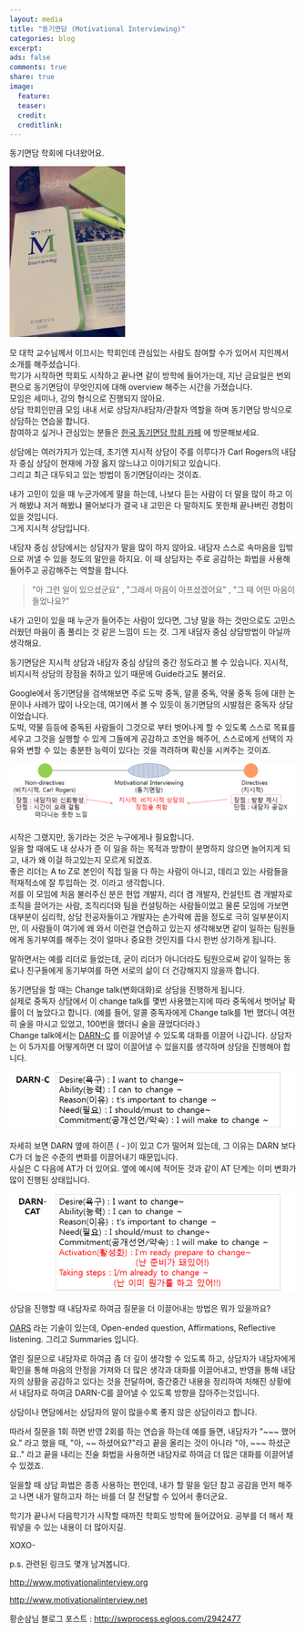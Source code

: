 ```yaml
---
layout: media
title: "동기면담 (Motivational Interviewing)"
categories: blog
excerpt:
ads: false
comments: true
share: true
image:
  feature: 
  teaser: 
  credit: 
  creditlink: 
---
```


동기면담 학회에 다녀왔어요.  

![motivational interviewing](/images/blog/mi-1.png)   

모 대학 교수님께서 이끄시는 학회인데 관심있는 사람도 참여할 수가 있어서 지인께서 소개를 해주셨습니다.  
학기가 시작하면 학회도 시작하고 끝나면 같이 방학에 들어가는데, 지난 금요일은 번외편으로 동기면담이 무엇인지에 대해 overview 해주는 시간을 가졌습니다.  
모임은 세미나, 강의 형식으로 진행되지 않아요.  
상담 학회인만큼 모임 내내 서로 상담자/내담자/관찰자 역할을 하며 동기면담 방식으로 상담하는 연습을 합니다.  
참여하고 싶거나 관심있는 분들은 [한국 동기면담 학회 카페](http://cafe.daum.net/miorg) 에 방문해보세요.   

상담에는 여러가지가 있는데, 초기엔 지시적 상담이 주를 이루다가 Carl Rogers의 내담자 중심 상담이 현재에 가장 옳지 않느냐고 이야기되고 있습니다.  
그리고 최근 대두되고 있는 방법이 동기면담이라는 것이죠.  

내가 고민이 있을 때 누군가에게 말을 하는데, 나보다 듣는 사람이 더 말을 많이 하고 이거 해봤냐 저거 해봤냐 물어보다가 결국 내 고민은 다 말하지도 못한채 끝나버린 경험이 있을 것입니다.  
그게 지시적 상담입니다.  

내담자 중심 상담에서는 상담자가 말을 많이 하지 않아요. 내담자 스스로 속마음을 입밖으로 꺼낼 수 있을 정도의 말만을 하지요. 이 때 상담자는 주로 공감하는 화법을 사용해 들어주고 공감해주는 역할을 합니다.

> "아 그런 일이 있으셨군요" , "그래서 마음이 아프셨겠어요" , "그 때 어떤 마음이 들었나요?"   

내가 고민이 있을 때 누군가 들어주는 사람이 있다면, 그냥 말을 하는 것만으로도 고민스러웠던 마음이 좀 풀리는 것 같은 느낌이 드는 것. 그게 내담자 중심 상담방법이 아닐까 생각해요.  

동기면담은 지시적 상담과 내담자 중심 상담의 중간 정도라고 볼 수 있습니다. 지시적, 비지시적 상담의 장점을 취하고 있기 때문에 Guide라고도 불러요.  

Google에서 동기면담을 검색해보면 주로 도박 중독, 알콜 중독, 약물 중독 등에 대한 논문이나 사례가 많이 나오는데, 여기에서 볼 수 있듯이 동기면담의 시발점은 중독자 상담이었습니다.  
도박, 약물 등등에 중독된 사람들이 그것으로 부터 벗어나게 할 수 있도록 스스로 목표를 세우고 그것을 실행할 수 있게 그들에게 공감하고 조언을 해주어, 스스로에게 선택의 자유와 변할 수 있는 충분한 능력이 있다는 것을 격려하며 확신을 시켜주는 것이죠.  

![motivational interviewing](/images/blog/mi-2.png)   


시작은 그랬지만, 동기라는 것은 누구에게나 필요합니다.  
일을 할 때에도 내 상사가 준 이 일을 하는 목적과 방향이 분명하지 않으면 늘어지게 되고, 내가 왜 이걸 하고있는지 모르게 되겠죠.  
좋은 리더는 A to Z로 본인이 직접 일을 다 하는 사람이 아니고, 데리고 있는 사람들을 적재적소에 잘 투입하는 것. 이라고 생각합니다.  
저를 이 모임에 처음 불러주신 분은 현업 개발자, 리더 겸 개발자, 컨설턴트 겸 개발자로 조직을 끌어가는 사람, 조직리더와 팀을 컨설팅하는 사람들이었고 물론 모임에 가보면 대부분이 심리학, 상담 전공자들이고 개발자는 손가락에 꼽을 정도로 극히 일부분이지만, 이 사람들이 여기에 왜 와서 이런걸 연습하고 있는지 생각해보면 같이 일하는 팀원들에게 동기부여를 해주는 것이 얼마나 중요한 것인지를 다시 한번 상기하게 됩니다.    

말하면서는 예를 리더로 들었는데, 굳이 리더가 아니더라도 팀원으로써 같이 일하는 동료나 친구들에게 동기부여를 하면 서로의 삶이 더 건강해지지 않을까 합니다.  



동기면담을 할 때는 Change talk(변화대화)로 상담을 진행하게 됩니다.  
실제로 중독자 상담에서 이 change talk를 몇번 사용했는지에 따라 중독에서 벗어날 확률이 더 높았다고 합니다. (예를 들어, 알콜 중독자에게 Change talk를 1번 했더니 여전히 술을 마시고 있었고, 100번을 했더니 술을 끊었다더라.)   
Change talk에서는 [DARN-C](http://motivationalinterview.org/?reqp=1&reqr=pTW5rJ5iYay0pv5jLab=) 를 이끌어낼 수 있도록 대화를 이끌어 나갑니다.   상담자는 이 5가지를 어떻게하면 더 많이 이끌어낼 수 있을지를 생각하며 상담을 진행해야 합니다.  

![DARN-C](/images/blog/mi-3.png)   

자세히 보면 DARN 옆에 하이픈 ( - )이 있고 C가 떨어져 있는데, 그 이유는 DARN 보다 C가 더 높은 수준의 변화를 이끌어내기 때문입니다.  
사실은 C 다음에 AT가 더 있어요. 옆에 예시에 적어둔 것과 같이 AT 단계는 이미 변화가 많이 진행된 상태입니다.  

![DARN-CAT](/images/blog/mi-4.png) 

상담을 진행할 때 내담자로 하여금 질문을 더 이끌어내는 방법은 뭐가 있을까요?   

[OARS](http://www.motivationalinterview.net/clinical/interaction.html) 
라는 기술이 있는데, Open-ended question, Affirmations, Reflective listening. 그리고 Summaries 입니다.   

열린 질문으로 내담자로 하여금 좀 더 깊이 생각할 수 있도록 하고, 상담자가 내담자에게 확인을 통해 마음의 안정을 가져와 더 많은 생각과 대화를 이끌어내고, 반영을 통해 내담자의 상황을 공감하고 있다는 것을 전달하며, 중간중간 내용을 정리하여 처해진 상황에서 내담자로 하여금 DARN-C를 끌어낼 수 있도록 방향을 잡아주는것입니다.   

상담이나 면담에서는 상담자의 말이 많을수록 좋지 않은 상담이라고 합니다.  

따라서 질문을 1회 하면 반영 2회를 하는 연습을 하는데 예를 들면, 내담자가 "~~~ 했어요." 라고 했을 때, "아, ~~ 하셨어요?"라고 끝을 올리는 것이 아니라 "아, ~~~ 하셨군요.." 라고 끝을 내리는 진술 화법을 사용하면 내담자로 하여금 더 많은 대화를 이끌어낼 수 있겠죠.  

일을할 때 상담 화법은 종종 사용하는 편인데, 내가 할 말을 일단 참고 공감을 먼저 해주고 나면 내가 말하고자 하는 바를 더 잘 전달할 수 있어서 좋더군요.  

학기가 끝나서 다음학기가 시작할 때까진 학회도 방학에 들어갔어요. 
공부를 더 해서 채워넣을 수 있는 내용이 더 많아지길.  

XOXO- 

 

p.s. 관련된 링크도 몇개 남겨봅니다.  

http://www.motivationalinterview.org  

http://www.motivationalinterview.net  

황순삼님 블로그 포스트 : http://swprocess.egloos.com/2942477  



